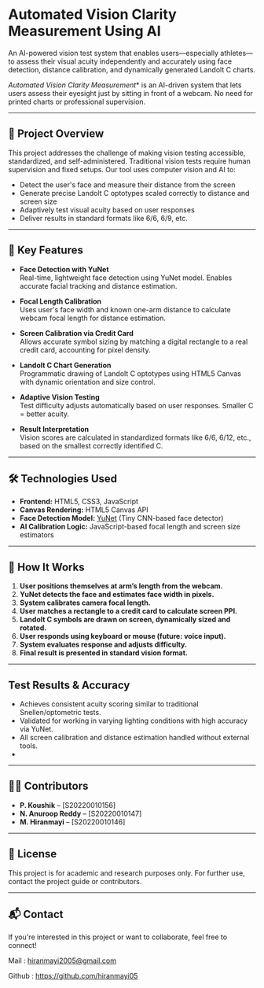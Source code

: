 # Automated Vision Clarity Measurement Using AI

An AI-powered vision test system that enables users—especially athletes—to assess their visual acuity independently and accurately using face detection, distance calibration, and dynamically generated Landolt C charts.

*Automated Vision Clarity Measurement** is an AI-driven system that lets users assess their eyesight just by sitting in front of a webcam. No need for printed charts or professional supervision.

---

## 📌 Project Overview

This project addresses the challenge of making vision testing accessible, standardized, and self-administered. Traditional vision tests require human supervision and fixed setups. Our tool uses computer vision and AI to:
- Detect the user's face and measure their distance from the screen
- Generate precise Landolt C optotypes scaled correctly to distance and screen size
- Adaptively test visual acuity based on user responses
- Deliver results in standard formats like 6/6, 6/9, etc.

---

## 🧠 Key Features

- **Face Detection with YuNet**  
  Real-time, lightweight face detection using YuNet model. Enables accurate facial tracking and distance estimation.

- **Focal Length Calibration**  
  Uses user's face width and known one-arm distance to calculate webcam focal length for distance estimation.

- **Screen Calibration via Credit Card**  
  Allows accurate symbol sizing by matching a digital rectangle to a real credit card, accounting for pixel density.

- **Landolt C Chart Generation**  
  Programmatic drawing of Landolt C optotypes using HTML5 Canvas with dynamic orientation and size control.

- **Adaptive Vision Testing**  
  Test difficulty adjusts automatically based on user responses. Smaller C = better acuity.

- **Result Interpretation**  
  Vision scores are calculated in standardized formats like 6/6, 6/12, etc., based on the smallest correctly identified C.

---

## 🛠️ Technologies Used

- **Frontend:** HTML5, CSS3, JavaScript
- **Canvas Rendering:** HTML5 Canvas API
- **Face Detection Model:** [YuNet](https://arxiv.org/abs/2301.07055) (Tiny CNN-based face detector)
- **AI Calibration Logic:** JavaScript-based focal length and screen size estimators

---

## 🚀 How It Works

1. **User positions themselves at arm’s length from the webcam.**
2. **YuNet detects the face and estimates face width in pixels.**
3. **System calibrates camera focal length.**
4. **User matches a rectangle to a credit card to calculate screen PPI.**
5. **Landolt C symbols are drawn on screen, dynamically sized and rotated.**
6. **User responds using keyboard or mouse (future: voice input).**
7. **System evaluates response and adjusts difficulty.**
8. **Final result is presented in standard vision format.**

---

## Test Results & Accuracy

- Achieves consistent acuity scoring similar to traditional Snellen/optometric tests.
- Validated for working in varying lighting conditions with high accuracy via YuNet.
- All screen calibration and distance estimation handled without external tools.
- 
---

## 👨‍💻 Contributors

- **P. Koushik** – [S20220010156]
- **N. Anuroop Reddy** – [S20220010147]
- **M. Hiranmayi** – [S20220010146]  
  
---

## 📄 License

This project is for academic and research purposes only. For further use, contact the project guide or contributors.

---

## 📬 Contact

If you're interested in this project or want to collaborate, feel free to connect!

Mail : hiranmayi2005@gmail.com

Github : https://github.com/hiranmayi05
